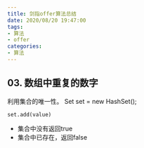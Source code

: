 ```yaml
---
title: 剑指offer算法总结
date: 2020/08/20 19:47:00
tags: 
- 算法
- offer
categories:
- 算法
---
```

## 03. 数组中重复的数字 
利用集合的唯一性。
	Set<Integer> set = new HashSet<Integer>();
	  
	set.add(value)  
* 集合中没有返回true
* 集合中已存在，返回false
